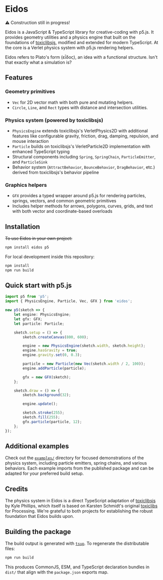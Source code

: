 # Eidos

⚠️ Construction still in progress!

Eidos is a JavaScript & TypeScript library for creative-coding with p5.js. It provides geometry utilities and a physics engine that built on the foundations of [toxiclibsjs](https://github.com/hapticdata/toxiclibsjs), modified and extended for modern TypeScript. At the core is a Verlet physics system with p5.js rendering helpers.

Eidos refers to Plato's form (εἶδος), an idea with a functional structure. Isn't that exactly what a simulation is?

## Features

### Geometry primitives

-   `Vec` for 2D vector math with both pure and mutating helpers.
-   `Circle`, `Line`, and `Rect` types with distance and intersection utilities.

### Physics system (powered by toxiclibsjs)

-   `PhysicsEngine` extends toxiclibsjs's VerletPhysics2D with additional features like configurable gravity, friction, drag, damping, repulsion, and mouse interaction
-   `Particle` builds on toxiclibsjs's VerletParticle2D implementation with enhanced TypeScript typing
-   Structural components including `Spring`, `SpringChain`, `ParticleEmitter`, and `ParticleSink`
-   Behavior system (`AttractBehavior`, `BounceBehavior`, `DragBehavior`, etc.) derived from toxiclibsjs's behavior pipeline

### Graphics helpers

-   `GFX` provides a typed wrapper around p5.js for rendering particles, springs, vectors, and common geometric primitives
-   Includes helper methods for arrows, polygons, curves, grids, and text with both vector and coordinate-based overloads

## Installation

<del>To use Eidos in your own project:</del>

```bash
npm install eidos p5
```

For local development inside this repository:

```bash
npm install
npm run build
```

## Quick start with p5.js

```typescript
import p5 from 'p5';
import { PhysicsEngine, Particle, Vec, GFX } from 'eidos';

new p5(sketch => {
	let engine: PhysicsEngine;
	let gfx: GFX;
	let particle: Particle;

	sketch.setup = () => {
		sketch.createCanvas(800, 600);

		engine = new PhysicsEngine(sketch.width, sketch.height);
		engine.hasGravity = true;
		engine.gravity.set(0, 0.3);

		particle = new Particle(new Vec(sketch.width / 2, 100));
		engine.addParticle(particle);

		gfx = new GFX(sketch);
	};

	sketch.draw = () => {
		sketch.background(32);

		engine.update();

		sketch.stroke(255);
		sketch.fill(255);
		gfx.particle(particle, 12);
	};
});
```

## Additional examples

Check out the [`examples/`](examples) directory for focused demonstrations of the physics system, including particle emitters, spring chains, and various behaviors. Each example imports from the published package and can be adapted for your preferred build setup.

## Credits

The physics system in Eidos is a direct TypeScript adaptation of [toxiclibsjs](https://github.com/hapticdata/toxiclibsjs) by Kyle Phillips, which itself is based on Karsten Schmidt's original [toxiclibs](http://toxiclibs.org/) for Processing. We're grateful to both projects for establishing the robust foundation that Eidos builds upon.

## Building the package

The build output is generated with [`tsup`](https://tsup.egoist.dev). To regenerate the distributable files:

```bash
npm run build
```

This produces CommonJS, ESM, and TypeScript declaration bundles in `dist/` that align with the `package.json` exports map.

